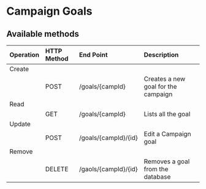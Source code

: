 # Campaign Goals

## **Available methods**

| Operation | HTTP Method | End Point | Description |
| :--- | :--- | :--- | :--- |
| Create |  |  |  |
|  | POST | /goals/{campId} | Creates a new goal for the campaign |
| Read |  |  |  |
|  | GET | /goals/{campId} | Lists all the goal |
| Update |  |  |  |
|  | POST | /goals/{campId}/{id} | Edit a Campaign goal |
| Remove |  |  |  |
|  | DELETE | /gaols/{campId}/{id} | Removes a goal from the database |

